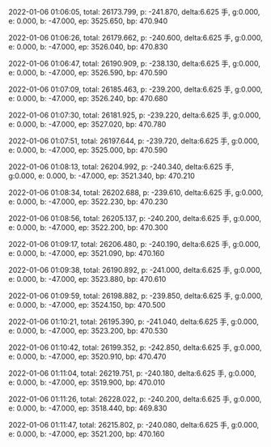 2022-01-06 01:06:05, total: 26173.799, p: -241.870, delta:6.625 手, g:0.000, e: 0.000, b: -47.000, ep: 3525.650, bp: 470.940

2022-01-06 01:06:26, total: 26179.662, p: -240.600, delta:6.625 手, g:0.000, e: 0.000, b: -47.000, ep: 3526.040, bp: 470.830

2022-01-06 01:06:47, total: 26190.909, p: -238.130, delta:6.625 手, g:0.000, e: 0.000, b: -47.000, ep: 3526.590, bp: 470.590

2022-01-06 01:07:09, total: 26185.463, p: -239.200, delta:6.625 手, g:0.000, e: 0.000, b: -47.000, ep: 3526.240, bp: 470.680

2022-01-06 01:07:30, total: 26181.925, p: -239.220, delta:6.625 手, g:0.000, e: 0.000, b: -47.000, ep: 3527.020, bp: 470.780

2022-01-06 01:07:51, total: 26197.644, p: -239.720, delta:6.625 手, g:0.000, e: 0.000, b: -47.000, ep: 3525.000, bp: 470.590

2022-01-06 01:08:13, total: 26204.992, p: -240.340, delta:6.625 手, g:0.000, e: 0.000, b: -47.000, ep: 3521.340, bp: 470.210

2022-01-06 01:08:34, total: 26202.688, p: -239.610, delta:6.625 手, g:0.000, e: 0.000, b: -47.000, ep: 3522.230, bp: 470.230

2022-01-06 01:08:56, total: 26205.137, p: -240.200, delta:6.625 手, g:0.000, e: 0.000, b: -47.000, ep: 3522.200, bp: 470.300

2022-01-06 01:09:17, total: 26206.480, p: -240.190, delta:6.625 手, g:0.000, e: 0.000, b: -47.000, ep: 3521.090, bp: 470.160

2022-01-06 01:09:38, total: 26190.892, p: -241.000, delta:6.625 手, g:0.000, e: 0.000, b: -47.000, ep: 3523.880, bp: 470.610

2022-01-06 01:09:59, total: 26198.882, p: -239.850, delta:6.625 手, g:0.000, e: 0.000, b: -47.000, ep: 3524.150, bp: 470.500

2022-01-06 01:10:21, total: 26195.390, p: -241.040, delta:6.625 手, g:0.000, e: 0.000, b: -47.000, ep: 3523.200, bp: 470.530

2022-01-06 01:10:42, total: 26199.352, p: -242.850, delta:6.625 手, g:0.000, e: 0.000, b: -47.000, ep: 3520.910, bp: 470.470

2022-01-06 01:11:04, total: 26219.751, p: -240.180, delta:6.625 手, g:0.000, e: 0.000, b: -47.000, ep: 3519.900, bp: 470.010

2022-01-06 01:11:26, total: 26228.022, p: -240.200, delta:6.625 手, g:0.000, e: 0.000, b: -47.000, ep: 3518.440, bp: 469.830

2022-01-06 01:11:47, total: 26215.802, p: -240.080, delta:6.625 手, g:0.000, e: 0.000, b: -47.000, ep: 3521.200, bp: 470.160